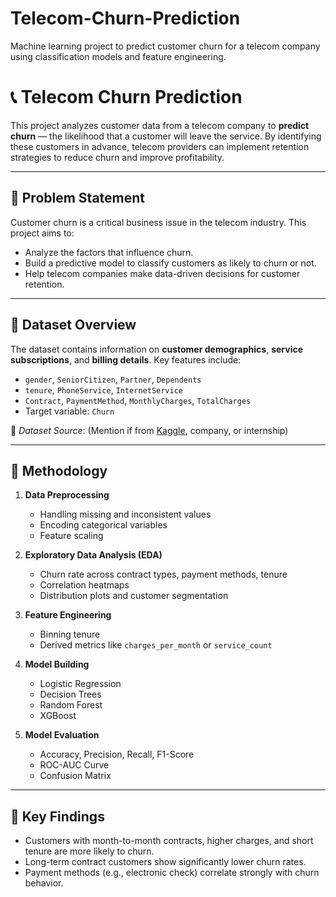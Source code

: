 # Telecom-Churn-Prediction
Machine learning project to predict customer churn for a telecom company using classification models and feature engineering.
# 📞 Telecom Churn Prediction

This project analyzes customer data from a telecom company to **predict churn** — the likelihood that a customer will leave the service. By identifying these customers in advance, telecom providers can implement retention strategies to reduce churn and improve profitability.

---

## 📌 Problem Statement

Customer churn is a critical business issue in the telecom industry. This project aims to:
- Analyze the factors that influence churn.
- Build a predictive model to classify customers as likely to churn or not.
- Help telecom companies make data-driven decisions for customer retention.

---

## 📂 Dataset Overview

The dataset contains information on **customer demographics**, **service subscriptions**, and **billing details**. Key features include:
- `gender`, `SeniorCitizen`, `Partner`, `Dependents`
- `tenure`, `PhoneService`, `InternetService`
- `Contract`, `PaymentMethod`, `MonthlyCharges`, `TotalCharges`
- Target variable: `Churn`

📁 *Dataset Source*: (Mention if from [Kaggle](https://www.kaggle.com/blastchar/telco-customer-churn), company, or internship)

---

## 🧪 Methodology

1. **Data Preprocessing**
   - Handling missing and inconsistent values
   - Encoding categorical variables
   - Feature scaling

2. **Exploratory Data Analysis (EDA)**
   - Churn rate across contract types, payment methods, tenure
   - Correlation heatmaps
   - Distribution plots and customer segmentation

3. **Feature Engineering**
   - Binning tenure
   - Derived metrics like `charges_per_month` or `service_count`

4. **Model Building**
   - Logistic Regression
   - Decision Trees
   - Random Forest
   - XGBoost

5. **Model Evaluation**
   - Accuracy, Precision, Recall, F1-Score
   - ROC-AUC Curve
   - Confusion Matrix

---

## 🧠 Key Findings

- Customers with month-to-month contracts, higher charges, and short tenure are more likely to churn.
- Long-term contract customers show significantly lower churn rates.
- Payment methods (e.g., electronic check) correlate strongly with churn behavior.
